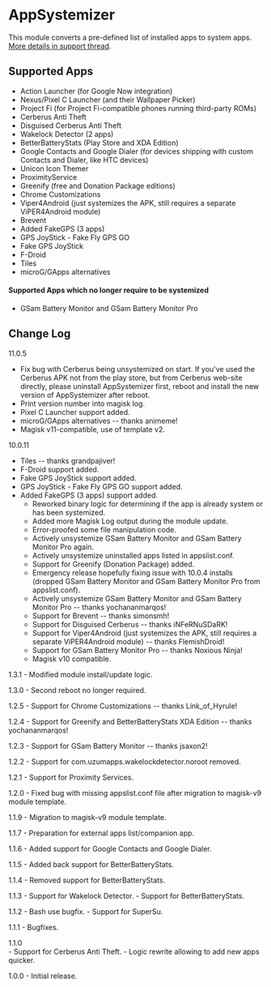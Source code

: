 # AppSystemizer
This module converts a pre-defined list of installed apps to system apps. [More details in support thread](https://forum.xda-developers.com/showthread.php?t=3477512).

## Supported Apps
* Action Launcher (for Google Now integration)
* Nexus/Pixel C Launcher (and their Wallpaper Picker)
* Project Fi (for Project Fi-compatible phones running third-party ROMs)
* Cerberus Anti Theft
* Disguised Cerberus Anti Theft
* Wakelock Detector (2 apps)
* BetterBatteryStats (Play Store and XDA Edition)
* Google Contacts and Google Dialer (for devices shipping with custom Contacts and Dialer, like HTC devices)
* Unicon Icon Themer
* ProximityService
* Greenify (free and Donation Package editions)
* Chrome Customizations
* Viper4Android (just systemizes the APK, still requires a separate ViPER4Android module)
* Brevent
* Added FakeGPS (3 apps)
* GPS JoyStick - Fake Fly GPS GO
* Fake GPS JoyStick
* F-Droid
* Tiles
* microG/GApps alternatives

#### Supported Apps which no longer require to be systemized
* GSam Battery Monitor and GSam Battery Monitor Pro

## Change Log
11.0.5
  - Fix bug with Cerberus being unsystemized on start. If you've used the Cerberus APK not from the play store, but from Cerberus web-site directly, please uninstall AppSystemizer first, reboot and install the new version of AppSystemizer after reboot.
  - Print version number into magisk log.
  - Pixel C Launcher support added.
  - microG/GApps alternatives -- thanks animeme!
  - Magisk v11-compatible, use of template v2.

10.0.11
  - Tiles -- thanks grandpajiver!
  - F-Droid support added.
  - Fake GPS JoyStick support added.
  - GPS JoyStick - Fake Fly GPS GO support added.
  - Added FakeGPS (3 apps) support added.
	- Reworked binary logic for determining if the app is already system or has been systemized.
	- Added more Magisk Log output during the module update.
	- Error-proofed some file manipulation code.
	- Actively unsystemize GSam Battery Monitor and GSam Battery Monitor Pro again.
	- Actively unsystemize uninstalled apps listed in appslist.conf.
	- Support for Greenify (Donation Package) added.
	- Emergency release hopefully fixing issue with 10.0.4 installs (dropped GSam Battery Monitor and GSam Battery Monitor Pro from appslist.conf).
	- Actively unsystemize GSam Battery Monitor and GSam Battery Monitor Pro -- thanks yochananmarqos!
	- Support for Brevent -- thanks simonsmh!
	- Support for Disguised Cerberus -- thanks iNFeRNuSDaRK!
	- Support for Viper4Android (just systemizes the APK, still requires a separate ViPER4Android module) -- thanks FlemishDroid!
	- Support for GSam Battery Monitor Pro -- thanks Noxious Ninja!
	- Magisk v10 compatible.

1.3.1
	- Modified module install/update logic.

1.3.0
	- Second reboot no longer required.

1.2.5
	- Support for Chrome Customizations -- thanks Link_of_Hyrule!

1.2.4
	- Support for Greenify and BetterBatteryStats XDA Edition -- thanks yochananmarqos!

1.2.3
	- Support for GSam Battery Monitor -- thanks jsaxon2!

1.2.2
	- Support for com.uzumapps.wakelockdetector.noroot removed.

1.2.1
	- Support for Proximity Services.

1.2.0
	- Fixed bug with missing appslist.conf file after migration to magisk-v9 module template.

1.1.9
    - Migration to magisk-v9 module template.

1.1.7
    - Preparation for external apps list/companion app.

1.1.6
    - Added support for Google Contacts and Google Dialer.

1.1.5
    - Added back support for BetterBatteryStats.

1.1.4
    - Removed support for BetterBatteryStats.

1.1.3
    - Support for Wakelock Detector.
    - Support for BetterBatteryStats.

1.1.2
    - Bash use bugfix.
    - Support for SuperSu.

1.1.1
    - Bugfixes.

1.1.0    
    - Support for Cerberus Anti Theft.
    - Logic rewrite allowing to add new apps quicker.

1.0.0
    - Initial release.
